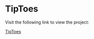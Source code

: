 # TipToes

Visit the following link to view the project:

[TipToes](https://razgacheru.github.io/TipToes)

